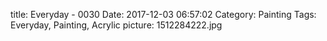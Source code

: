 title: Everyday - 0030
Date: 2017-12-03 06:57:02
Category: Painting
Tags: Everyday, Painting, Acrylic
picture: 1512284222.jpg
